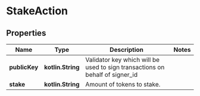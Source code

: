 
# StakeAction

## Properties
| Name | Type | Description | Notes |
| ------------ | ------------- | ------------- | ------------- |
| **publicKey** | **kotlin.String** | Validator key which will be used to sign transactions on behalf of signer_id |  |
| **stake** | **kotlin.String** | Amount of tokens to stake. |  |



